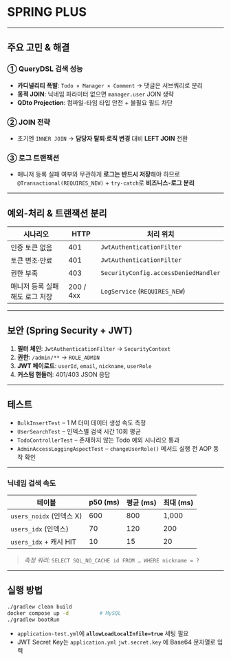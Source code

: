 # SPRING PLUS


---

## 주요 고민 & 해결

### ① QueryDSL 검색 성능

* **카디널리티 폭발**: `Todo × Manager × Comment` → 댓글은 서브쿼리로 분리
* **동적 JOIN**: 닉네임 파라미터 없으면 `manager.user` JOIN 생략
* **QDto Projection**: 컴파일-타임 타입 안전 + 불필요 필드 차단

### ② JOIN 전략

* 초기엔 `INNER JOIN` → **담당자 탈퇴**·**로직 변경** 대비 **LEFT JOIN** 전환

### ③ 로그 트랜잭션

* 매니저 등록 실패 여부와 무관하게 **로그는 반드시 저장**해야 하므로
  `@Transactional(REQUIRES_NEW)` + `try-catch`로 **비즈니스-로그 분리**

---


## 예외-처리 & 트랜잭션 분리

| 시나리오              | HTTP      | 처리 위치                                |
| ----------------- | --------- | ------------------------------------ |
| 인증 토큰 없음          | 401       | `JwtAuthenticationFilter`            |
| 토큰 변조·만료          | 401       | `JwtAuthenticationFilter`            |
| 권한 부족             | 403       | `SecurityConfig.accessDeniedHandler` |
| 매니저 등록 실패해도 로그 저장 | 200 / 4xx | `LogService` (`REQUIRES_NEW`)        |

---

## 보안 (Spring Security + JWT)

1. **필터 체인**: `JwtAuthenticationFilter` → `SecurityContext`
2. **권한**: `/admin/**` → `ROLE_ADMIN`
3. **JWT 페이로드**: `userId`, `email`, `nickname`, `userRole`
4. **커스텀 핸들러**: 401/403 JSON 응답

---

## 테스트

* `BulkInsertTest` – 1 M 더미 데이터 생성 속도 측정
* `UserSearchTest` – 인덱스별 검색 시간 10회 평균
* `TodoControllerTest` – 존재하지 않는 Todo 예외 시나리오 통과
* `AdminAccessLoggingAspectTest` – `changeUserRole()` 메서드 실행 전 AOP 동작 확인

---


### 닉네임 검색 속도 
| 테이블                   | p50 (ms) | 평균 (ms) | 최대 (ms) |
| --------------------- | -------- | ------- | ------- |
| `users_noidx` (인덱스 X) | 600      | 800     | 1,000   |
| `users_idx` (인덱스)     | 70       | 120     | 200     |
| `users_idx` + 캐시 HIT  | 10       | 15      | 20      |


> *측정 쿼리:* `SELECT SQL_NO_CACHE id FROM … WHERE nickname = ?`

---

## 실행 방법

```bash
./gradlew clean build
docker compose up -d          # MySQL
./gradlew bootRun
```

* `application-test.yml`에 **`allowLoadLocalInfile=true`** 세팅 필요
* JWT Secret Key는 `application.yml` `jwt.secret.key` 에 Base64 문자열로 입력

